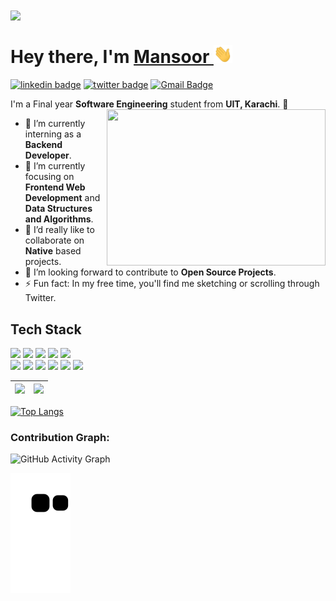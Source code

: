 <img src="https://github.com/mansoorahmed-asterics/my-personal-repository/blob/master/White%20Simple%20Woman%20Photo%20Sale%20or%20Business%20Women's%20Beauty%20Facebook%20Cover.png" align="center">
<h1>Hey there, I'm <a  href="https://github.com/mans00rahmed/">Mansoor </a> <img  src="https://raw.githubusercontent.com/ABSphreak/ABSphreak/master/gifs/Hi.gif" width="30px"></h1>

[![linkedin badge](https://img.shields.io/badge/mansoor-ahmed-30302f?style=flat&logo=linkedin)](https://www.linkedin.com/in/mansoor-ahmed-23b509147/)
[![twitter badge](https://img.shields.io/badge/@mansoorahmed_d-30302f?style=flat&logo=twitter)](https://twitter.com/MansoorAhmed_d)
[![Gmail Badge](https://img.shields.io/badge/mansoorahmedy2k@gmail.com-30302f?style=flat&logo=Gmail&logoColor=red)](mailto:mansoorahmedy2k@gmail.com)

I'm a Final year **Software Engineering** student from **UIT, Karachi**. 🏫 <br> 
<img align='right' src="https://i.gifer.com/39Cg.gif" width="350" height="250">

- 🔭 I’m currently interning as a **Backend Developer**. 
- 🌱 I’m currently focusing on **Frontend Web Development** and **Data Structures and Algorithms**.
- 👯 I’d really like to collaborate on **Native** based projects.
- 💬 I’m looking forward to contribute to **Open Source Projects**.
- ⚡ Fun fact: In my free time, you'll find me sketching or scrolling through Twitter.

<h2 align="left">Tech Stack</h2>
<p align="left">
 <img src="https://img.shields.io/badge/HTML-FF4500?style=for-the-badge&logo=html5&logoColor=white"/>
 <img src="https://img.shields.io/badge/CSS-0081CB?&style=for-the-badge&logo=css3&logoColor=white"/>
  <img src="https://img.shields.io/badge/Bootstrap-563D7C?style=for-the-badge&logo=bootstrap&logoColor=white"/>
  <img src="https://img.shields.io/badge/JavaScript-F7DF1E?style=for-the-badge&logo=javascript&logoColor=black"/>
  <img src="https://img.shields.io/badge/Django-092E20?style=for-the-badge&logo=django&logoColor=white"/>
 <br>
  <img src="https://img.shields.io/badge/rust-092E20?style=for-the-badge&logo=rust&logoColor=white"/>
  <img src="https://img.shields.io/badge/Flask-000000?style=for-the-badge&logo=flask&logoColor=white"/>
  <img src="https://img.shields.io/badge/Python-3776AB?style=for-the-badge&logo=python&logoColor=white"/>
  <img src="https://img.shields.io/badge/postgres-0B96B2?style=for-the-badge&logo=postgresql&logoColor=white"/>
  <img src="https://img.shields.io/badge/SQLite-07405E?style=for-the-badge&logo=sqlite&logoColor=white"/>
  <img src="https://img.shields.io/badge/react-07405E?style=for-the-badge&logo=react&logoColor=white"/>

 </p>

|<img src="https://github-readme-stats.vercel.app/api?username=mans00rahmed&&show_icons=true&&hide_border=false&&theme=radical&&count_private=true"/>|<img src="https://github-readme-streak-stats.herokuapp.com/?user=mans00rahmed&&theme=radical&&hide_border=false&&show_icons=true"/>|
|---|---|

[![Top Langs](https://github-readme-stats.vercel.app/api/top-langs/?username=mans00rahmed&&theme=radical&layout=compact)](https://github.com/mans00rahmed/github-readme-stats)

### Contribution Graph:

![GitHub Activity Graph](https://activity-graph.herokuapp.com/graph?username=mans00rahmed&bg_color=000000&color=4fff67&line=4fff67&point=ffffff&area=true&hide_border=true)  

  ![Snake animation](https://github.com/rafaballerini/rafaballerini/blob/output/github-contribution-grid-snake.svg)
